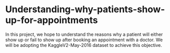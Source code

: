 # Understanding-why-patients-show-up-for-appointments
In this project, we hope to understand the reasons why a patient will either show up or fail to show up after booking an appointment with a doctor. We will be adopting the KaggleV2-May-2016 dataset to achieve this objective.
